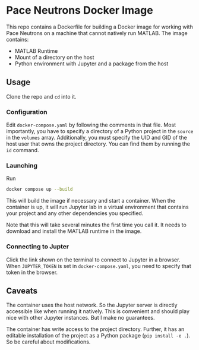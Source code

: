 # Pace Neutrons Docker Image

This repo contains a Dockerfile for building a Docker image for working with Pace Neutrons on a machine that cannot natively run MATLAB.
The image contains:
- MATLAB Runtime
- Mount of a directory on the host
- Python environment with Jupyter and a package from the host

## Usage

Clone the repo and `cd` into it.

### Configuration

Edit `docker-compose.yaml` by following the comments in that file.
Most importantly, you have to specify a directory of a Python project in the `source` in the `volumes` array.
Additionally, you must specify the UID and GID of the host user that owns the project directory.
You can find them by running the `id` command.

### Launching

Run
```bash
docker compose up --build
```
This will build the image if necessary and start a container.
When the container is up, it will run Jupyter lab in a virtual environment that contains your project and any other dependencies you specified. 

Note that this will take several minutes the first time you call it.
It needs to download and install the MATLAB runtime in the image.

### Connecting to Jupter

Click the link shown on the terminal to connect to Jupyter in a browser.
When `JUPYTER_TOKEN` is set in `docker-compose.yaml`, you need to specify that token in the browser.

## Caveats

The container uses the host network.
So the Jupyter server is directly accessible like when running it natively.
This is convenient and should play nice with other Jupyter instances.
But I make no guarantees.

The container has write access to the project directory.
Further, it has an editable installation of the project as a Python package (`pip install -e .`).
So be careful about modifications.
